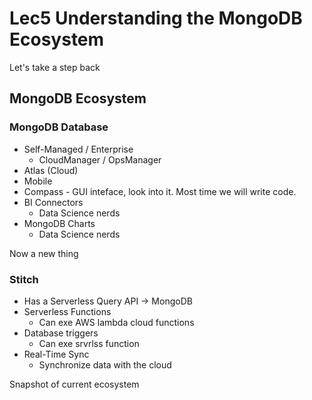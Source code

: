 # Lec5 Understanding the MongoDB Ecosystem

Let's take a step back

## MongoDB Ecosystem

### MongoDB Database
* Self-Managed / Enterprise
  * CloudManager / OpsManager
* Atlas (Cloud)
* Mobile
* Compass - GUI inteface, look into it. Most time we will write code.
* BI Connectors
  * Data Science nerds
* MongoDB Charts
  * Data Science nerds

Now a new thing

### Stitch
* Has a Serverless Query API -> MongoDB
* Serverless Functions
  * Can exe AWS lambda cloud functions
* Database triggers
  * Can exe srvrlss function
* Real-Time Sync
  * Synchronize data with the cloud

Snapshot of current ecosystem


